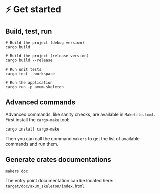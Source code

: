 # ⚡ Get started

## Build, test, run

```shell
# Build the project (debug version)
cargo build

# Build the project (release version)
cargo build --release

# Run unit tests
cargo test --workspace

# Run the application
cargo run -p axum-skeleton
```

## Advanced commands

Advanced commands, like sanity checks, are available in `Makefile.toml`. First
install the `cargo-make` tool:

```shell
cargo install cargo-make
```

Then you can call the command `makers` to get the list of available commands and
run them.

## Generate crates documentations

```shell
makers doc
```

The entry point documentation can be located here: `target/doc/axum_skeleton/index.html`.

